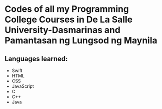 # Codes of all my Programming College Courses in De La Salle University-Dasmarinas and Pamantasan ng Lungsod ng Maynila

## Languages learned:
- Swift
- HTML
- CSS
- JavaScript
- C
- C++
- Java
